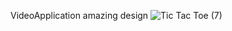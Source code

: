VideoApplication amazing design
![Tic Tac Toe (7)](https://github.com/rashamughal/YoutubeLikeApplication/assets/168486874/6c8b40eb-4b09-4349-9cbc-9d70e539cc03)
